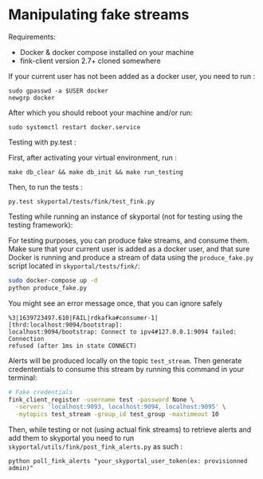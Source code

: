 # Manipulating fake streams

Requirements:

- Docker & docker compose installed on your machine
- fink-client version 2.7+ cloned somewhere

If your current user has not been added as a docker user, you need to run :

```
sudo gpasswd -a $USER docker
newgrp docker
```

After which you should reboot your machine and/or run:

```
sudo systemctl restart docker.service
```

Testing with py.test :

First, after activating your virtual environment, run :

```
make db_clear && make db_init && make run_testing
```

Then, to run the tests :

```
py.test skyportal/tests/fink/test_fink.py
```

Testing while running an instance of skyportal (not for testing using the testing framework):

For testing purposes, you can produce fake streams, and consume them. Make sure that your current user is added as a docker user, and that sure Docker is running and produce a stream of data using the `produce_fake.py` script located in `skyportal/tests/fink/`:

```bash
sudo docker-compose up -d
python produce_fake.py
```

You might see an error message once, that you can ignore safely

```
%3|1639723497.610|FAIL|rdkafka#consumer-1| [thrd:localhost:9094/bootstrap]:
localhost:9094/bootstrap: Connect to ipv4#127.0.0.1:9094 failed: Connection
refused (after 1ms in state CONNECT)
```

Alerts will be produced locally on the topic `test_stream`. Then generate credententials to consume this stream by running this command in your terminal:

```bash
# Fake credentials
fink_client_register -username test -password None \
  -servers 'localhost:9093, localhost:9094, localhost:9095' \
  -mytopics test_stream -group_id test_group -maxtimeout 10
```

Then, while testing or not (using actual fink streams) to retrieve alerts and add them to skyportal you need to run `skyportal/utils/fink/post_fink_alerts.py` as such :

```
python poll_fink_alerts "your_skyportal_user_token(ex: provisionned admin)"
```
